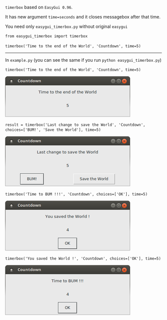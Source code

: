 
`timerbox` based on `EasyGui 0.96`.

It has new argument `time=seconds` and it closes messagebox after that time.

You need only `easygui_timerbox.py` without original `easygui`

    from easygui_timerbox import timerbox
    
    timerbox('Time to the end of the World', 'Countdown', time=5)
    
---

In `example.py` (you can see the same if you run `python easygui_timerbox.py`)


    timerbox('Time to the end of the World', 'Countdown', time=5)


![#1](images/screenshot-1.png?raw=true)   

    result = timerbox('Last change to save the World', 'Countdown', choices=['BUM!', 'Save the World'], time=5)

![#1](images/screenshot-2.png?raw=true)   

    timerbox('Time to BUM !!!', 'Countdown', choices=['OK'], time=5)

![#1](images/screenshot-3.png?raw=true)   

    timerbox('You saved the World !', 'Countdown', choices=['OK'], time=5)

![#1](images/screenshot-4.png?raw=true)   

